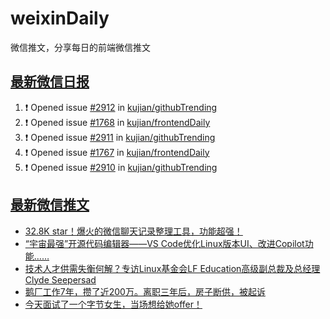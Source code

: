 # weixinDaily
微信推文，分享每日的前端微信推文

## [最新微信日报](https://github.com/kujian/weixinDaily/issues)

<!--START_SECTION:activity-->
1. ❗ Opened issue [#2912](https://github.com/kujian/githubTrending/issues/2912) in [kujian/githubTrending](https://github.com/kujian/githubTrending)
2. ❗ Opened issue [#1768](https://github.com/kujian/frontendDaily/issues/1768) in [kujian/frontendDaily](https://github.com/kujian/frontendDaily)
3. ❗ Opened issue [#2911](https://github.com/kujian/githubTrending/issues/2911) in [kujian/githubTrending](https://github.com/kujian/githubTrending)
4. ❗ Opened issue [#1767](https://github.com/kujian/frontendDaily/issues/1767) in [kujian/frontendDaily](https://github.com/kujian/frontendDaily)
5. ❗ Opened issue [#2910](https://github.com/kujian/githubTrending/issues/2910) in [kujian/githubTrending](https://github.com/kujian/githubTrending)
<!--END_SECTION:activity-->


## [最新微信推文](https://weixin.qdkfweb.cn/)

<!-- BLOG-POST-LIST:START -->
- [32.8K star！爆火的微信聊天记录整理工具，功能超强！](https://weixin.qdkfweb.cn/54832.html)
- [“宇宙最强”开源代码编辑器——VS Code优化Linux版本UI、改进Copilot功能……](https://weixin.qdkfweb.cn/54835.html)
- [技术人才供需失衡何解？专访Linux基金会LF Education高级副总裁及总经理Clyde Seepersad](https://weixin.qdkfweb.cn/54836.html)
- [鹅厂工作7年，攒了近200万。离职三年后，房子断供，被起诉](https://weixin.qdkfweb.cn/54820.html)
- [今天面试了一个字节女生，当场想给她offer！](https://weixin.qdkfweb.cn/54829.html)
<!-- BLOG-POST-LIST:END -->